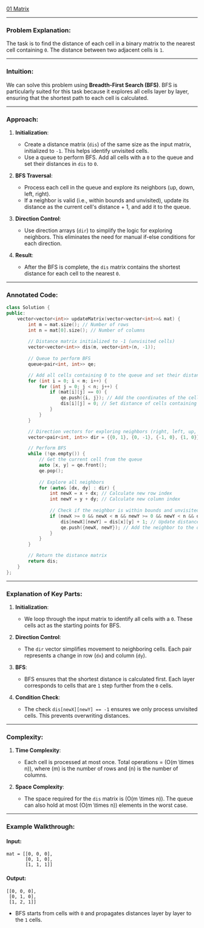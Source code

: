 [01 Matrix](https://leetcode.com/problems/01-matrix/description/)

---

### Problem Explanation:
The task is to find the distance of each cell in a binary matrix to the nearest cell containing `0`. The distance between two adjacent cells is `1`.

---

### Intuition:
We can solve this problem using **Breadth-First Search (BFS)**. BFS is particularly suited for this task because it explores all cells layer by layer, ensuring that the shortest path to each cell is calculated.

---

### Approach:

1. **Initialization**:
   - Create a distance matrix (`dis`) of the same size as the input matrix, initialized to `-1`. This helps identify unvisited cells.
   - Use a queue to perform BFS. Add all cells with a `0` to the queue and set their distances in `dis` to `0`.

2. **BFS Traversal**:
   - Process each cell in the queue and explore its neighbors (up, down, left, right).
   - If a neighbor is valid (i.e., within bounds and unvisited), update its distance as the current cell's distance + 1, and add it to the queue.

3. **Direction Control**:
   - Use direction arrays (`dir`) to simplify the logic for exploring neighbors. This eliminates the need for manual if-else conditions for each direction.

4. **Result**:
   - After the BFS is complete, the `dis` matrix contains the shortest distance for each cell to the nearest `0`.

---

### Annotated Code:

```cpp
class Solution {
public:
    vector<vector<int>> updateMatrix(vector<vector<int>>& mat) {
        int m = mat.size(); // Number of rows
        int n = mat[0].size(); // Number of columns
        
        // Distance matrix initialized to -1 (unvisited cells)
        vector<vector<int>> dis(m, vector<int>(n, -1));
        
        // Queue to perform BFS
        queue<pair<int, int>> qe;

        // Add all cells containing 0 to the queue and set their distance to 0
        for (int i = 0; i < m; i++) {
            for (int j = 0; j < n; j++) {
                if (mat[i][j] == 0) {
                    qe.push({i, j}); // Add the coordinates of the cell to the queue
                    dis[i][j] = 0; // Set distance of cells containing 0 to 0
                }
            }
        }

        // Direction vectors for exploring neighbors (right, left, up, down)
        vector<pair<int, int>> dir = {{0, 1}, {0, -1}, {-1, 0}, {1, 0}};

        // Perform BFS
        while (!qe.empty()) {
            // Get the current cell from the queue
            auto [x, y] = qe.front();
            qe.pop();
            
            // Explore all neighbors
            for (auto& [dx, dy] : dir) {
                int newX = x + dx; // Calculate new row index
                int newY = y + dy; // Calculate new column index
                
                // Check if the neighbor is within bounds and unvisited
                if (newX >= 0 && newX < m && newY >= 0 && newY < n && dis[newX][newY] == -1) {
                    dis[newX][newY] = dis[x][y] + 1; // Update distance for the neighbor
                    qe.push({newX, newY}); // Add the neighbor to the queue for further exploration
                }
            }
        }

        // Return the distance matrix
        return dis;
    }
};
```

---

### Explanation of Key Parts:

1. **Initialization**:
   - We loop through the input matrix to identify all cells with a `0`. These cells act as the starting points for BFS.

2. **Direction Control**:
   - The `dir` vector simplifies movement to neighboring cells. Each pair represents a change in row (`dx`) and column (`dy`).

3. **BFS**:
   - BFS ensures that the shortest distance is calculated first. Each layer corresponds to cells that are `1` step further from the `0` cells.

4. **Condition Check**:
   - The check `dis[newX][newY] == -1` ensures we only process unvisited cells. This prevents overwriting distances.

---

### Complexity:

1. **Time Complexity**:
   - Each cell is processed at most once. Total operations = \(O(m \times n)\), where \(m\) is the number of rows and \(n\) is the number of columns.

2. **Space Complexity**:
   - The space required for the `dis` matrix is \(O(m \times n)\). The queue can also hold at most \(O(m \times n)\) elements in the worst case.

---

### Example Walkthrough:

#### Input:
```plaintext
mat = [[0, 0, 0],
       [0, 1, 0],
       [1, 1, 1]]
```

#### Output:
```plaintext
[[0, 0, 0],
 [0, 1, 0],
 [1, 2, 1]]
```

- BFS starts from cells with `0` and propagates distances layer by layer to the `1` cells.

